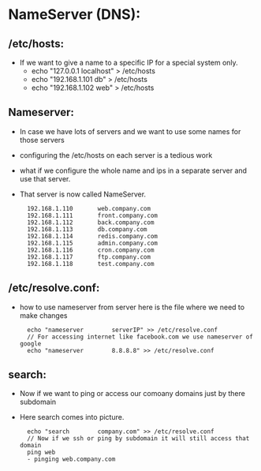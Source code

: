 # NameServer (DNS):

## /etc/hosts:
- If we want to give a name to a specific IP for a special system only.
    - echo "127.0.0.1   localhost" > /etc/hosts
    - echo "192.168.1.101   db" > /etc/hosts
    - echo "192.168.1.102   web" > /etc/hosts

## Nameserver:
- In case we have lots of servers and we want to use some names for those servers
- configuring the /etc/hosts on each server is a tedious work
- what if we configure the whole name and ips in a separate server and use that server.
- That server is now called NameServer.

        192.168.1.110       web.company.com
        192.168.1.111       front.company.com
        192.168.1.112       back.company.com
        192.168.1.113       db.company.com
        192.168.1.114       redis.company.com
        192.168.1.115       admin.company.com
        192.168.1.116       cron.company.com
        192.168.1.117       ftp.company.com
        192.168.1.118       test.company.com

## /etc/resolve.conf:
- how to use nameserver from  server here is the file where we need to make changes

        echo "nameserver        serverIP" >> /etc/resolve.conf
        // For accessing internet like facebook.com we use nameserver of google
        echo "nameserver        8.8.8.8" >> /etc/resolve.conf

## search:
- Now if we want to ping or access our comoany domains just by there subdomain
- Here search comes into picture.

        echo "search        company.com" >> /etc/resolve.conf
        // Now if we ssh or ping by subdomain it will still access that domain
        ping web
        - pinging web.company.com